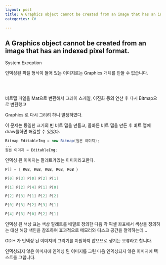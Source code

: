 ```yaml
---
layout: post
title: A Graphics object cannot be created from an image that has an indexed pixel format.
categories: C#

---
```


## A Graphics object cannot be created from an image that has an indexed pixel format.

System.Exception

인덱싱된 픽셀 형식이 들어 있는 이미지로는 Graphics 개체를 만들 수 없습니다.  

<br>

<br>

비트맵 파일을 Mat으로 변환해서 그레이 스케일, 이진화 등의 연산 후 다시 Bitmap으로 변환했고

Graphics 로 다시 그리려 하니 발생하였다.<br>

이 문제는 동일한 크기의 빈 비트 맵을 만들고, 올바른 비트 맵을 만든 후 비트 맵에 draw를하면 해결할 수 있었다.



```C#
Bitmap EditableImg = new Bitmap(원본 이미지);
...
원본 이미지 = EditableImg;
```



인덱싱 된 이미지는 팔레트가있는 이미지라고한다.<br>

```C#
P[] = { RGB, RGB, RGB, RGB, RGB }

P[0] P[3] P[0] P[2] P[1]

P[1] P[2] P[4] P[1] P[0]

P[2] P[3] P[1] P[2] P[2]

P[0] P[3] P[2] P[3] P[1]

P[4] P[3] P[0] P[2] P[1]
```

인덱싱 된 색상 표는 색상 팔레트를 배열로 정의한 다음 각 픽셀 좌표에서 색상을 정의하는 대신 해당 색인을 참조하여 효과적으로 메모리와 디스크 공간을 절약하는데...

 GDI+ 가 인덱싱 된 이미지의 그리기를 지원하지 않으므로 생기는 오류라고 합니다.

 인덱싱되지 않은 이미지에 인덱싱 된 이미지를 그린 다음 인덱싱되지 않은 이미지에 텍스트를 그립니다.